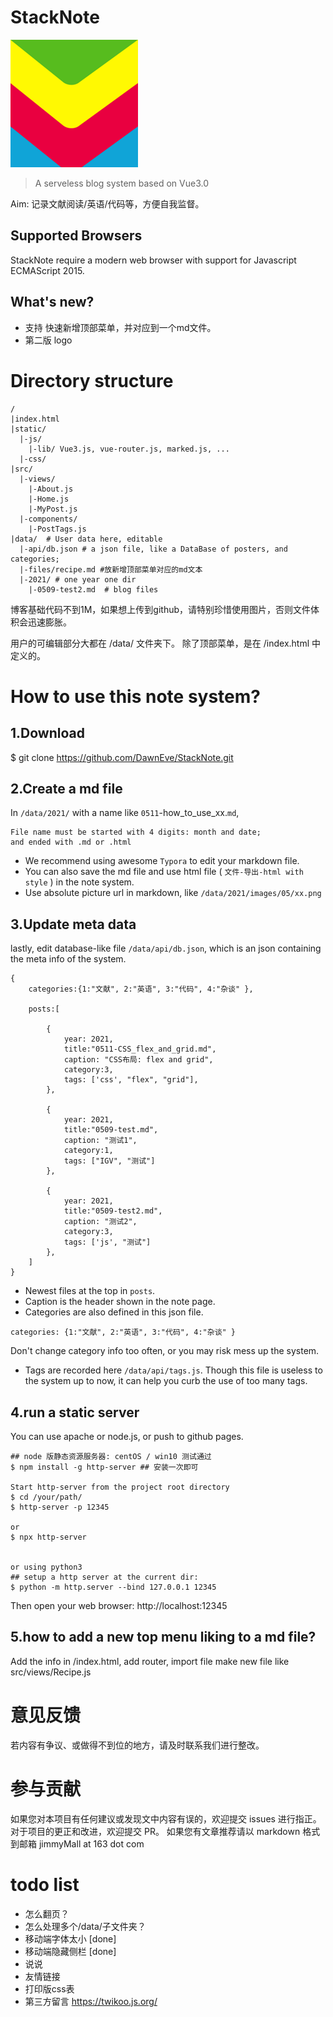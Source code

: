 # StackNote 

![logo](./static/images/StackNote_logo.png)

> A serveless blog system based on Vue3.0

Aim: 记录文献阅读/英语/代码等，方便自我监督。


## Supported Browsers

StackNote require a modern web browser with support for Javascript ECMAScript 2015.


## What's new?
- 支持 快速新增顶部菜单，并对应到一个md文件。
- 第二版 logo




# Directory structure
```
/
|index.html
|static/
  |-js/
    |-lib/ Vue3.js, vue-router.js, marked.js, ...
  |-css/
|src/
  |-views/
    |-About.js
    |-Home.js
    |-MyPost.js
  |-components/
    |-PostTags.js
|data/  # User data here, editable
  |-api/db.json # a json file, like a DataBase of posters, and categories;
  |-files/recipe.md #放新增顶部菜单对应的md文本
  |-2021/ # one year one dir
    |-0509-test2.md  # blog files
```

博客基础代码不到1M，如果想上传到github，请特别珍惜使用图片，否则文件体积会迅速膨胀。

用户的可编辑部分大都在 /data/ 文件夹下。
除了顶部菜单，是在 /index.html 中定义的。



# How to use this note system?

## 1.Download

$ git clone https://github.com/DawnEve/StackNote.git

## 2.Create a md file

In `/data/2021/` with a name like `0511`-how_to_use_xx.`md`,

    File name must be started with 4 digits: month and date;
    and ended with .md or .html

- We recommend using awesome `Typora` to edit your markdown file.
- You can also save the md file and use html file ( `文件-导出-html with style` ) in the note system.
- Use absolute picture url in markdown, like `/data/2021/images/05/xx.png` 


## 3.Update meta data

lastly, edit database-like file  `/data/api/db.json`, which is an json containing the meta info of the system.

```
{
	categories:{1:"文献", 2:"英语", 3:"代码", 4:"杂谈" },

	posts:[
	 
		{
			year: 2021,
			title:"0511-CSS_flex_and_grid.md",
			caption: "CSS布局: flex and grid",
			category:3,
			tags: ['css', "flex", "grid"],
		},

		{
			year: 2021,
			title:"0509-test.md",
			caption: "测试1",
			category:1,
			tags: ["IGV", "测试"]
		},

		{
			year: 2021,
			title:"0509-test2.md",
			caption: "测试2",
			category:3,
			tags: ['js', "测试"]
		},
	]
}
```

- Newest files at the top in `posts`.
- Caption is the header shown in the note page.
- Categories are also defined in this json file.

```
categories: {1:"文献", 2:"英语", 3:"代码", 4:"杂谈" }
```
Don't change category info too often, or you may risk mess up the system.

- Tags are recorded here `/data/api/tags.js`. Though this file is useless to the system up to now, it can help you curb the use of too many tags.




## 4.run a static server

You can use apache or node.js, or push to github pages.

```
## node 版静态资源服务器: centOS / win10 测试通过
$ npm install -g http-server ## 安装一次即可

Start http-server from the project root directory
$ cd /your/path/
$ http-server -p 12345

or 
$ npx http-server 


or using python3
## setup a http server at the current dir:
$ python -m http.server --bind 127.0.0.1 12345
```

Then open your web browser: http://localhost:12345


## 5.how to add a new top menu liking to a md file?

Add the info in /index.html, add router, import file
make new file like src/views/Recipe.js






# 意见反馈

若内容有争议、或做得不到位的地方，请及时联系我们进行整改。


# 参与贡献

如果您对本项目有任何建议或发现文中内容有误的，欢迎提交 issues 进行指正。
对于项目的更正和改进，欢迎提交 PR。
如果您有文章推荐请以 markdown 格式到邮箱 jimmyMall at 163 dot com


# todo list

- 怎么翻页？
- 怎么处理多个/data/子文件夹？
- 移动端字体太小 [done]
- 移动端隐藏侧栏 [done]
- 说说
- 友情链接
- 打印版css表
- 第三方留言 https://twikoo.js.org/